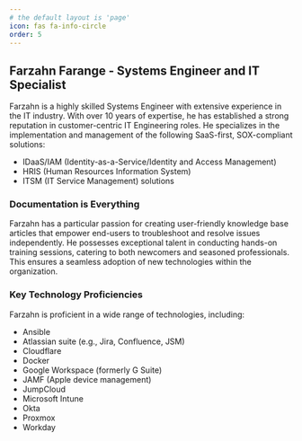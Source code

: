 ```yaml
---
# the default layout is 'page'
icon: fas fa-info-circle
order: 5
---
```


<!-- 
Add Markdown syntax content to file `_tabs/about.md`{: .filepath } and it will show up on this page.
{: .prompt-tip }
-->

## Farzahn Farange - Systems Engineer and IT Specialist

Farzahn is a highly skilled Systems Engineer with extensive experience in the IT industry. With over 10 years of expertise, he has established a strong reputation in customer-centric IT Engineering roles. He specializes in the implementation and management of the following SaaS-first, SOX-compliant solutions:

- IDaaS/IAM (Identity-as-a-Service/Identity and Access Management)
- HRIS (Human Resources Information System)
- ITSM (IT Service Management) solutions

### Documentation is Everything

Farzahn has a particular passion for creating user-friendly knowledge base articles that empower end-users to troubleshoot and resolve issues independently. He possesses exceptional talent in conducting hands-on training sessions, catering to both newcomers and seasoned professionals. This ensures a seamless adoption of new technologies within the organization.

### Key Technology Proficiencies

Farzahn is proficient in a wide range of technologies, including:

- Ansible
- Atlassian suite (e.g., Jira, Confluence, JSM)
- Cloudflare
- Docker
- Google Workspace (formerly G Suite)
- JAMF (Apple device management)
- JumpCloud
- Microsoft Intune
- Okta
- Proxmox
- Workday